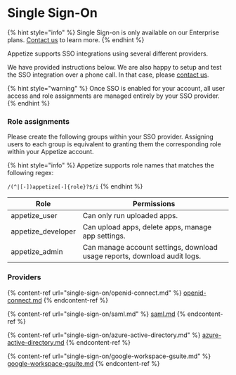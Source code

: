 # Single Sign-On

{% hint style="info" %}
Single Sign-on is only available on our Enterprise plans. [Contact us](https://appetize.io/contact-us) to learn more.
{% endhint %}

Appetize supports SSO integrations using several different providers.

We have provided instructions below. We are also happy to setup and test the SSO integration over a phone call. In that case, please [contact us](mailto:hello@appetize.io).

{% hint style="warning" %}
Once SSO is enabled for your account, all user access and role assignments are managed entirely by your SSO provider.
{% endhint %}

### Role assignments

Please create the following groups within your SSO provider. Assigning users to each group is equivalent to granting them the corresponding role within your Appetize account.

{% hint style="info" %}
Appetize supports role names that matches the following regex:

&#x20;`/(^|[-])appetize[-]{role}?$/i`
{% endhint %}

| Role                | Permissions                                                               |
| ------------------- | ------------------------------------------------------------------------- |
| appetize\_user      | Can only run uploaded apps.                                               |
| appetize\_developer | Can upload apps, delete apps, manage app settings.                        |
| appetize\_admin     | Can manage account settings, download usage reports, download audit logs. |

### Providers

{% content-ref url="single-sign-on/openid-connect.md" %}
[openid-connect.md](single-sign-on/openid-connect.md)
{% endcontent-ref %}

{% content-ref url="single-sign-on/saml.md" %}
[saml.md](single-sign-on/saml.md)
{% endcontent-ref %}

{% content-ref url="single-sign-on/azure-active-directory.md" %}
[azure-active-directory.md](single-sign-on/azure-active-directory.md)
{% endcontent-ref %}

{% content-ref url="single-sign-on/google-workspace-gsuite.md" %}
[google-workspace-gsuite.md](single-sign-on/google-workspace-gsuite.md)
{% endcontent-ref %}
